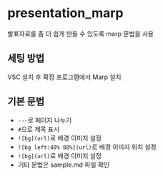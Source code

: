 # presentation_marp

발표자료를 좀 더 쉽게 만들 수 있도록 marp 문법을 사용

## 세팅 방법

VSC 설치 후 확장 프로그램에서 Marp 설치

## 기본 문법

- `---`로 페이지 나누기
- `#`으로 제목 표시
- `![bg](url)`로 배경 이미지 설정
- `![bg left:40% 80%](url)`로 배경 이미지 위치 설정
- `![bg](url)`로 배경 이미지 설정
- 기타 문법은 sample.md 파일 확인
